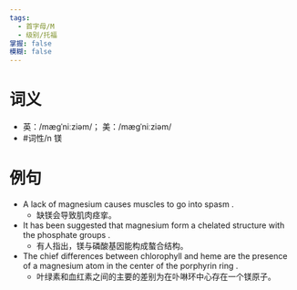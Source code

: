 ```yaml
---
tags:
  - 首字母/M
  - 级别/托福
掌握: false
模糊: false
---
```

# 词义
- 英：/mæɡˈniːziəm/； 美：/mæɡˈniːziəm/
- #词性/n  镁
# 例句
- A lack of magnesium causes muscles to go into spasm .
	- 缺镁会导致肌肉痉挛。
- It has been suggested that magnesium form a chelated structure with the phosphate groups .
	- 有人指出，镁与磷酸基因能构成螯合结构。
- The chief differences between chlorophyll and heme are the presence of a magnesium atom in the center of the porphyrin ring .
	- 叶绿素和血红素之间的主要的差别为在卟啉环中心存在一个镁原子。
